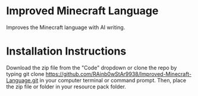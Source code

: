 # Improved Minecraft Language
Improves the Minecraft language with AI writing.
# Installation Instructions
Download the zip file from the "Code" dropdown or clone the repo by typing git clone https://github.com/RAinb0wStAr9938/Improved-Minecraft-Language.git in your computer terminal or command prompt. Then, place the zip file or folder in your resource pack folder. 
